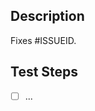 <!--
Thanks for contributing to Hypha!

Please ensure your contributions pass all necessary linting/testing and that the appropriate documentation has been updated.
-->

## Description
<!--
Describe briefly what your pull request changes. If this is resoving an issue, please specify below via "Fixes #<Github Issue ID>"
-->
Fixes #ISSUEID.


## Test Steps
<!-- 
If step does not require manual testing, skip/remove this section.

Give a brief overview of the steps required for a user/dev to test this contribution. Important things to include:
 - Required user roles for where neccesary (ie. "As a Staff Admin...")
 - Clear & validatable expected results (ie. "Confirm the submit button is now not clickable")
 - Langauge that can be understood by non-technical testers if being tested by users
-->

 - [ ] ...
